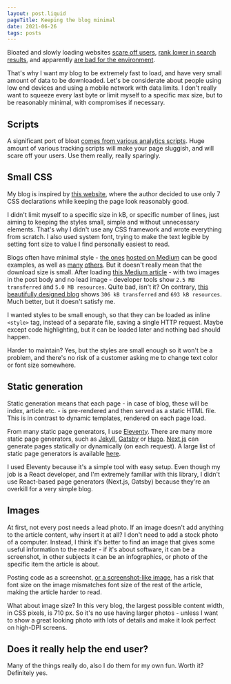 ```yaml
---
layout: post.liquid
pageTitle: Keeping the blog minimal
date: 2021-06-26
tags: posts
---
```


Bloated and slowly loading websites [scare off users](https://medium.com/pinterest-engineering/driving-user-growth-with-performance-improvements-cfc50dafadd7), [rank lower in search results](https://www.forbes.com/sites/jiawertz/2017/07/17/why-site-speed-design-can-make-or-break-your-google-ranking/), and apparently [are bad for the environment](https://www.websitecarbon.com/).

That's why I want my blog to be extremely fast to load, and have very small amount of data to be downloaded. Let's be considerate about people using low end devices and using a mobile network with data limits. I don't really want to squeeze every last byte or limit myself to a specific max size, but to be reasonably minimal, with compromises if necessary.

## Scripts

A significant port of bloat [comes from various analytics scripts](https://linustechtips.com/main/topic/931387-gdpr-brings-massive-speed-improvement-to-websites/). Huge amount of various tracking scripts will make your page sluggish, and will scare off your users. Use them really, really sparingly.

## Small CSS

My blog is inspired by [this website](http://bettermotherfuckingwebsite.com/), where the author decided to use only 7 CSS declarations while keeping the page look reasonably good.

I didn't limit myself to a specific size in kB, or specific number of lines, just aiming to keeping the styles small, simple and without unnecessary elements. That's why I didn't use any CSS framework and wrote everything from scratch. I also used system font, trying to make the text legible by setting font size to value I find personally easiest to read.

Blogs often have minimal style - [the ones](https://medium.com/the-node-js-collection/node-js-can-http-2-push-b491894e1bb1) [hosted on Medium](https://medium.com/squad-engineering/blazingly-fast-querying-on-huge-tables-by-avoiding-joins-5be0fca2f523) can be good examples, as well as [many](https://rauchg.com/2014/7-principles-of-rich-web-applications) [others](https://dave.cheney.net/2019/07/09/clear-is-better-than-clever). But it doesn't really mean that the download size is small. After loading [this Medium article](https://medium.com/@luke_73359/getting-started-with-icestorm-verilog-on-the-ice40hx1k-fpga-cbc71ad3947d) - with two images in the post body and no lead image - developer tools show `2.5 MB transferred` and `5.0 MB resources`. Quite bad, isn't it? On contrary, [this beautifully designed blog](https://dave.cheney.net/2018/07/12/slices-from-the-ground-up) shows `306 kB transferred` and `693 kB resources`. Much better, but it doesn't satisfy me.

I wanted styles to be small enough, so that they can be loaded as inline `<style>` tag, instead of a separate file, saving a single HTTP request. Maybe except code highlighting, but it can be loaded later and nothing bad should happen.

Harder to maintain? Yes, but the styles are small enough so it won't be a problem, and there's no risk of a customer asking me to change text color or font size somewhere.

## Static generation

Static generation means that each page - in case of blog, these will be index, article etc. - is pre-rendered and then served as a static HTML file. This is in contrast to dynamic templates, rendered on each page load.

From many static page generators, I use [Eleventy](https://www.11ty.dev/). There are many more static page generators, such as [Jekyll](https://jekyllrb.com/), [Gatsby](https://www.gatsbyjs.com/) or [Hugo](https://gohugo.io/). [Next.js](https://nextjs.org/) can generate pages statically or dynamically (on each request). A large list of static page generators is available [here](https://jamstack.org/generators/).

I used Eleventy because it's a simple tool with easy setup. Even though my job is a React developer, and I'm extremely familiar with this library, I didn't use React-based page generators (Next.js, Gatsby) because they're an overkill for a very simple blog.

## Images

At first, not every post needs a lead photo. If an image doesn't add anything to the article content, why insert it at all? I don't need to add a stock photo of a computer. Instead, I think it's better to find an image that gives some useful information to the reader - if it's about software, it can be a screenshot, in other subjects it can be an infographics, or photo of the specific item the article is about.

Posting code as a screenshot, [or a screenshot-like image](https://carbon.now.sh/), has a risk that font size on the image mismatches font size of the rest of the article, making the article harder to read.

What about image size? In this very blog, the largest possible content width, in CSS pixels, is 710 px. So it's no use having larger photos - unless I want to show a great looking photo with lots of details and make it look perfect on high-DPI screens.

## Does it really help the end user?

Many of the things really do, also I do them for my own fun. Worth it? Definitely yes.
